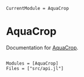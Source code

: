 ```@meta
CurrentModule = AquaCrop
```

# AquaCrop

Documentation for [AquaCrop](https://github.com/gabo-di/AquaCrop.jl).

```@index
```

```@autodocs
Modules = [AquaCrop]
Files = ["src/api.jl"]
```
